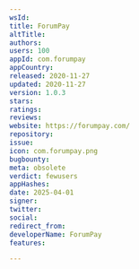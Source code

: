 ```yaml
---
wsId: 
title: ForumPay
altTitle: 
authors: 
users: 100
appId: com.forumpay
appCountry: 
released: 2020-11-27
updated: 2020-11-27
version: 1.0.3
stars: 
ratings: 
reviews: 
website: https://forumpay.com/
repository: 
issue: 
icon: com.forumpay.png
bugbounty: 
meta: obsolete
verdict: fewusers
appHashes: 
date: 2025-04-01
signer: 
twitter: 
social: 
redirect_from: 
developerName: ForumPay
features: 

---
```


